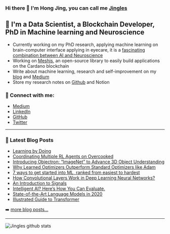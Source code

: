### Hi there 👋 I'm Hong Jing, you can call me [Jingles][website]

## 🤠 I'm a Data Scientist, a Blockchain Developer, PhD in Machine learning and Neuroscience

- Currently working on my PhD research, applying machine learning on brain-computer interface applying in eyecare, it is a [fascinating combination between AI and Neuroscience](https://jinglescode.github.io/2020/03/03/fascinating-relationship-between-ai-neuroscience/)
- Working on [Meshjs](https://meshjs.dev/), an open-source library to easily build applications on the Cardano blockchain
- Write about machine learning, research and self-improvement on my [blog][website] and [Medium][medium]
- Store my research notes on [Github][readings] and Notion

### 📡 Connect with me:

- [Medium][medium]
- [LinkedIn][linkedin]
- [GitHub][github]
- [Twitter][twitter]

---

### 📕 Latest Blog Posts

<!-- BLOG-POST-LIST:START -->
- [Learning by Doing](https://jinglescode.github.io/2021/06/26/learning-by-doing/)
- [Coordinating Multiple RL Agents on Overcooked](https://jinglescode.github.io/2020/11/20/coordinating-multiple-rl-agents-overcooked/)
- [Introducing Objectron: “ImageNet” to Advance 3D Object Understanding](https://jinglescode.github.io/2020/11/15/introducing-objectron-imagenet-to-advance-3d-object-understanding/)
- [Why Learned Optimizers Outperform Standard Optimizers like Adam](https://jinglescode.github.io/2020/11/14/learned-optimizers-outperform-standard-optimizers-like-adam/)
- [7 ways to get started into ML, ranked from easiest to hardest](https://jinglescode.github.io/2020/11/11/ways-start-ml/)
- [How Convolutional Layers Work in Deep Learning Neural Networks?](https://jinglescode.github.io/2020/11/01/how-convolutional-layers-work-deep-learning-neural-networks/)
- [An Introduction to Signals](https://jinglescode.github.io/2020/09/15/an-introduction-to-signals/)
- [Intelligent AI? Here’s How You Can Evaluate.](https://jinglescode.github.io/2020/06/19/intelligent-ai-heres-how-you-evaluate/)
- [State-of-the-Art Language Models in 2020](https://jinglescode.github.io/2020/05/28/state-of-the-art-language-models-2020/)
- [Illustrated Guide to Transformer](https://jinglescode.github.io/2020/05/27/illustrated-guide-transformer/)
<!-- BLOG-POST-LIST:END -->

➡️ [more blog posts...][website]

---

![Jingles github stats](https://github-readme-stats.vercel.app/api?username=jinglescode&show_icons=true&theme=dracula&include_all_commits=true&count_private=true&hide=prs,issues)

[website]: https://jinglescode.github.io/
[readings]: https://github.com/jinglescode/papers/issues
[linkedin]: https://www.linkedin.com/in/jingles/
[medium]: https://medium.com/@jinglesnote
[github]: https://github.com/jinglescode
[twitter]: https://twitter.com/jinglescode

